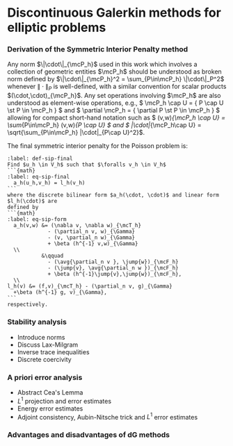 # Discontinuous Galerkin methods for elliptic problems 

### Derivation of the Symmetric Interior Penalty method


Any norm $\|\cdot\|_{\mcP_h}$ used in this work which
involves a collection of geometric entities $\mcP_h$ should be
understood as broken norm defined by
$\|\cdot\|_{\mcP_h}^2 = \sum_{P\in\mcP_h} \|\cdot\|_P^2$ whenever
$\|\cdot\|_P$ is well-defined, with a similar convention for scalar
products $(\cdot,\cdot)_{\mcP_h}$.  Any set operations
involving $\mcP_h$ are also understood as element-wise operations,
e.g., $ \mcP_h \cap U = \{ P \cap U \st P \in \mcP_h \} $ and $
\partial \mcP_h = \{ \partial P \st P \in \mcP_h \} $ allowing for
compact short-hand notation such as
$ (v,w)_{\mcP_h \cap U} = \sum_{P\in\mcP_h} (v,w)_{P \cap U} $ and
$ \|\cdot\|_{\mcP_h\cap U} = \sqrt{\sum_{P\in\mcP_h} \|\cdot\|_{P\cap U}^2}$.


The final symmetric interior penalty for the Poisson problem is:

````{prf:definition} Symmetric Interior Penalty Method
:label: def-sip-final
Find $u_h \in V_h$ such that $\foralls v_h \in V_h$
```{math}
:label: eq-sip-final
  a_h(u_h,v_h) = l_h(v_h)
```
where the discrete bilinear form $a_h(\cdot, \cdot)$ and linear form $l_h(\cdot)$ are
defined by
```{math}
:label: eq-sip-form
  a_h(v,w) &= (\nabla v, \nabla w)_{\mcT_h} 
             - (\partial_n v, w)_{\Gamma}
             - (v, \partial_n w)_{\Gamma}
             + \beta (h^{-1} v,w)_{\Gamma} 
  \\                    
           &\qquad 
             - (\avg{\partial_n v }, \jump{w})_{\mcF_h}
             - (\jump{v}, \avg{\partial_n w })_{\mcF_h}
             + \beta (h^{-1}\jump{v},\jump{w})_{\mcF_h},
  \\           
l_h(v) &= (f,v)_{\mcT_h} - (\partial_n v, g)_{\Gamma}  
  +\beta (h^{-1} g, v)_{\Gamma},
```
respectively.
````

### Stability analysis

* Introduce norms
* Discuss Lax-Milgram
* Inverse trace inequalities
* Discrete coercivity

### A priori error analysis

* Abstract Cea's Lemma
* $L^1$ projection and error estimates
* Energy error estimates
* Adjoint consistency, Aubin-Nitsche trick and $L^1$ error estimates

### Advantages and disadvantages of dG methods
